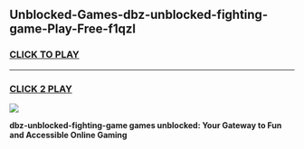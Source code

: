 
## Unblocked-Games-dbz-unblocked-fighting-game-Play-Free-f1qzl
<h3>
<a href="https://premium76.site?title=dbz-unblocked-fighting-game&ref=18A">CLICK TO PLAY</a></h3>
<hr>

<h3>
<a href="https://premium76.site?title=dbz-unblocked-fighting-game&ref=18A">CLICK 2 PLAY</a>
  
</h3>

<a href="https://premium76.site?title=dbz-unblocked-fighting-game&ref=18A"><img src="https://clearcache.store/games.png"></a>


**dbz-unblocked-fighting-game games unblocked: Your Gateway to Fun and Accessible Online Gaming**
